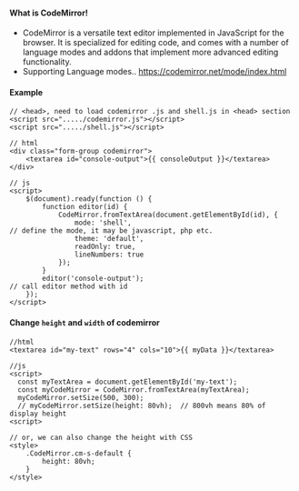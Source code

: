 #### What is CodeMirror!
- CodeMirror is a versatile text editor implemented in JavaScript for the browser.
  It is specialized for editing code, and comes with a number of language modes and addons
  that implement more advanced editing functionality.
- Supporting Language modes.. https://codemirror.net/mode/index.html

#### Example
```
// <head>, need to load codemirror .js and shell.js in <head> section
<script src="...../codemirror.js"></script>
<script src="...../shell.js"></script>

// html
<div class="form-group codemirror">
    <textarea id="console-output">{{ consoleOutput }}</textarea>
</div>

// js
<script>
    $(document).ready(function () {
        function editor(id) {
            CodeMirror.fromTextArea(document.getElementById(id), {
                mode: 'shell',                                       // define the mode, it may be javascript, php etc.
                theme: 'default',
                readOnly: true,
                lineNumbers: true
            });
        }
        editor('console-output');                                    // call editor method with id
    });
</script>
```

#### Change `height` and `width` of codemirror
```
//html
<textarea id="my-text" rows="4" cols="10">{{ myData }}</textarea> 

//js 
<script>
  const myTextArea = document.getElementById('my-text');
  const myCodeMirror = CodeMirror.fromTextArea(myTextArea);
  myCodeMirror.setSize(500, 300);
  // myCodeMirror.setSize(height: 80vh);  // 800vh means 80% of display height
<script>

// or, we can also change the height with CSS
<style>
    .CodeMirror.cm-s-default {
        height: 80vh;
    }
</style>
```
